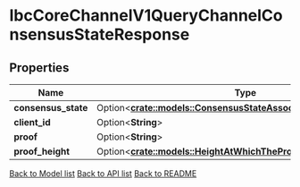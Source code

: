# IbcCoreChannelV1QueryChannelConsensusStateResponse

## Properties

Name | Type | Description | Notes
------------ | ------------- | ------------- | -------------
**consensus_state** | Option<[**crate::models::ConsensusStateAssociatedWithTheChannel**](consensus_state_associated_with_the_channel.md)> |  | [optional]
**client_id** | Option<**String**> |  | [optional]
**proof** | Option<**String**> |  | [optional]
**proof_height** | Option<[**crate::models::HeightAtWhichTheProofWasRetrieved**](height_at_which_the_proof_was_retrieved.md)> |  | [optional]

[Back to Model list](../README.md#documentation-for-models) [Back to API list](../README.md#documentation-for-api-endpoints) [Back to README](../README.md)



